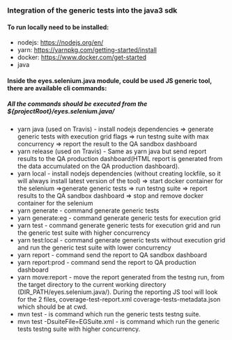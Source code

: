 ### Integration of the generic tests into the java3 sdk
#### To run locally need to be installed:
- nodejs: https://nodejs.org/en/
- yarn: https://yarnpkg.com/getting-started/install
- docker: https://www.docker.com/get-started
- java
 
#### Inside the eyes.selenium.java module, could be used JS generic tool, there are available cli commands:
##### All the commands should be executed from the ${projectRoot}/eyes.selenium.java/
  - yarn java (used on Travis) - install nodejs dependencies => generate generic tests with execution grid flags => run testng suite with max concurrency => report the result to the QA sandbox dashboard
  - yarn release (used on Travis) - Same as yarn java but send report results to the QA production dashboard(HTML report is generated from the data accumulated on the QA production dashboard).
  - yarn local - install nodejs dependencies (without creating lockfile, so it will always install latest version of the tool) => start docker container for the selenium =>generate generic tests => run testng suite => report results to the QA sandbox dashboard => stop and remove docker container for the selenium
  - yarn generate - command generate generic tests
  - yarn generate:eg - command generate generic tests for execution grid 
  - yarn test - command generate generic tests for execution grid and run the generic test suite with higher concurrency
  - yarn test:local - command generate generic tests without execution grid and run the generic test suite with lower concurrency
  - yarn report - command send the report to QA sandbox dashboard
  - yarn report:prod - command send the report to QA production dashboard
  - yarn move:report - move the report generated from the testng run, from the target directory to the current working directory (DIR_PATH/eyes.selenium.java/). During the reporting JS tool will look for the 2 files, coverage-test-report.xml coverage-tests-metadata.json which should be at cwd.
  - mvn test - is command which run the generic tests testng suite. 
  - mvn test -DsuiteFile=EGSuite.xml - is command which run the generic tests testng suite with higher concurrency. 

